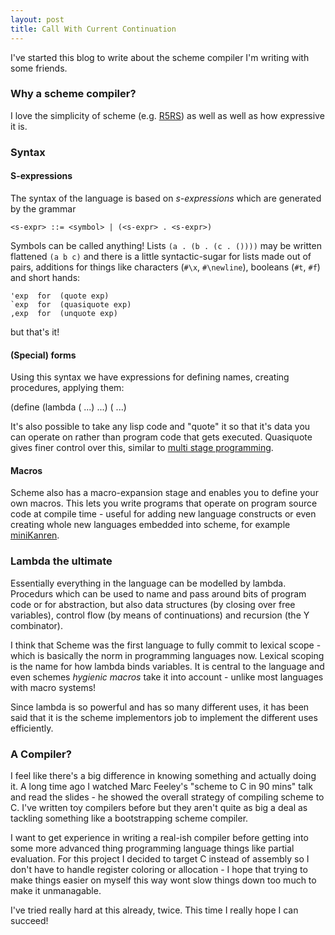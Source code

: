 ```yaml
---
layout: post
title: Call With Current Continuation
---
```


I've started this blog to write about the scheme compiler I'm writing with some friends.

### Why a scheme compiler?

I love the simplicity of scheme (e.g. [R5RS](http://www.schemers.org/Documents/Standards/R5RS/)) as well as well as how expressive it is.


### Syntax

#### S-expressions

The syntax of the language is based on _s-expressions_ which are generated by the grammar

    <s-expr> ::= <symbol> | (<s-expr> . <s-expr>)

Symbols can be called anything! Lists `(a . (b . (c . ())))` may be written flattened `(a b c)` and there is a little syntactic-sugar for lists made out of pairs, additions for things like characters (`#\x`, `#\newline`), booleans (`#t`, `#f`) and short hands:

    'exp  for  (quote exp)
    `exp  for  (quasiquote exp)
    ,exp  for  (unquote exp)

but that's it!


#### (Special) forms

Using this syntax we have expressions for defining names, creating procedures, applying them:

   (define <name> <value>
   (lambda (<arg> ...) <body> ...)
   (<function> <arg> ...)

It's also possible to take any lisp code and "quote" it so that it's data you can operate on rather than program code that gets executed. Quasiquote gives finer control over this, similar to [multi stage programming](http://okmij.org/ftp/ML/MetaOCaml.html#using).


#### Macros

Scheme also has a macro-expansion stage and enables you to define your own macros. This lets you write programs that operate on program source code at compile time - useful for adding new language constructs or even creating whole new languages embedded into scheme, for example [miniKanren](http://http://minikanren.org/).


### Lambda the ultimate

Essentially everything in the language can be modelled by lambda. Procedurs which can be used to name and pass around bits of program code or for abstraction, but also data structures (by closing over free variables), control flow (by means of continuations) and recursion (the Y combinator).

I think that Scheme was the first language to fully commit to lexical scope - which is basically the norm in programming languages now. Lexical scoping is the name for how lambda binds variables. It is central to the language
and even schemes _hygienic macros_ take it into account - unlike most languages with macro systems!

Since lambda is so powerful and has so many different uses, it has been said that it is the scheme implementors job to implement the different uses efficiently.


### A Compiler?

I feel like there's a big difference in knowing something and actually doing it. A long time ago I watched Marc Feeley's "scheme to C in 90 mins" talk and read the slides - he showed the overall strategy of compiling scheme to C. I've written toy compilers before but they aren't quite as big a deal as tackling something like a bootstrapping scheme compiler.

I want to get experience in writing a real-ish compiler before getting into some more advanced thing programming language things like partial evaluation. For this project I decided to target C instead of assembly so I don't have to handle register coloring or allocation - I hope that trying to make things easier on myself this way wont slow things down too much to make it unmanagable.

I've tried really hard at this already, twice. This time I really hope I can succeed!

